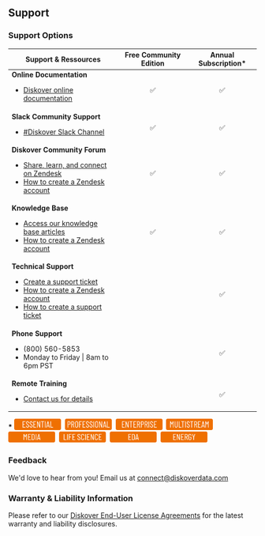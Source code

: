 <p id="support"></p>

## Support

### Support Options

| Support & Ressources | Free Community Edition | Annual Subscription* |
| --- | :---: | :---: |
| **Online Documentation**<ul><li>[Diskover online documentation](https://docs.diskoverdata.com/)</li></ul> | ✅ | ✅ |
| **Slack Community Support**<ul><li>[#Diskover Slack Channel](https://diskoverworkspace.slack.com/ssb/redirect#/)</li></ul> | ✅ | ✅ |
| **Diskover Community Forum**<ul><li>[Share, learn, and connect on Zendesk](https://support.diskoverdata.com/hc/en-us/community/topics)</li><li>[How to create a Zendesk account](https://docs.diskoverdata.com/tech_support_and_troubleshooting/#create-a-zendesk-account)</li></ul> | ✅ | ✅ |
| **Knowledge Base**<ul><li>[Access our knowledge base articles](https://diskoverdata.zendesk.com/)</li><li>[How to create a Zendesk account](https://docs.diskoverdata.com/tech_support_and_troubleshooting/#create-a-zendesk-account)</li></ul> | ✅ | ✅ |
| **Technical Support**<ul><li>[Create a support ticket](https://diskoverdata.zendesk.com/)</li><li>[How to create a Zendesk account](https://docs.diskoverdata.com/tech_support_and_troubleshooting/#create-a-zendesk-account)</li><li>[How to create a support ticket](https://docs.diskoverdata.com/tech_support_and_troubleshooting/)</li></ul> | | ✅ |
| **Phone Support**<ul><li>(800) 560-5853</li><li>Monday to Friday \| 8am to 6pm PST</li></ul> | | ✅ |
| **Remote Training**<ul><li>[Contact us for details](mailto:info@diskoverdata.com) | | ✅ |

**\*** <img src="images/button_edition_essential.png" width="95">&nbsp;&nbsp;<img src="images/button_edition_professional.png" width="95">&nbsp;&nbsp;<img src="images/button_edition_enterprise.png" width="95">&nbsp;&nbsp;<img src="images/button_edition_multistream.png" width="95">&nbsp;&nbsp;<img src="images/button_edition_media.png" width="95">&nbsp;&nbsp;<img src="images/button_edition_life_science.png" width="95">&nbsp;&nbsp;<img src="images/button_edition_eda.png" width="95">&nbsp;&nbsp;<img src="images/button_edition_energy.png" width="95">

### Feedback

We'd love to hear from you! Email us at [connect@diskoverdata.com](mailto:connect@diskoverdata.com)

### Warranty & Liability Information

Please refer to our [Diskover End-User License Agreements](https://www.diskoverdata.com/legal-docs/) for the latest warranty and liability disclosures. 
